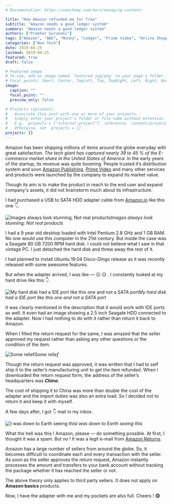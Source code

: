```yaml
---
# Documentation: https://wowchemy.com/docs/managing-content/

title: "How Amazon refunded me for free"
subtitle: "Amazon needs a good ledger system"
summary: "Amazon needs a good ledger system"
authors: ["Prakhar Gurunani"]
tags: ["Amazon", "AWS", "Money", "Ledger", "Prime Video", "Online Shopping", "Amazon Basics", "Hard Disk", "Amazon Returns"]
categories: ["Non-Tech"]
date: 2019-04-25
lastmod: 2019-04-25
featured: true
draft: false

# Featured image
# To use, add an image named `featured.jpg/png` to your page's folder.
# Focal points: Smart, Center, TopLeft, Top, TopRight, Left, Right, BottomLeft, Bottom, BottomRight.
image:
  caption: ""
  focal_point: ""
  preview_only: false

# Projects (optional).
#   Associate this post with one or more of your projects.
#   Simply enter your project's folder or file name without extension.
#   E.g. `projects = ["internal-project"]` references `content/project/deep-learning/index.md`.
#   Otherwise, set `projects = []`.
projects: []
---
```


Amazon has been shipping millions of items around the globe everyday with great satisfaction. *The tech giant has captured nearly 39 to 45 % of the E-commerce market share in the United States of America.* In the early years of the startup, its revenue was quite booming. People trusted it’s distribution system and soon [Amazon Publishing](https://amazonpublishing.amazon.com/), [Prime Video](https://www.primevideo.com/) and many other services and products were launched by the company to expand its market value.

Though its aim is to make the product in reach to the end user and expand company's assets, it did not brainstorm much about its infrastructure.

I had purchased a USB to SATA HDD adapter cable from [Amazon.in](http://amazon.in) like this one 👇.

![Images always look stunning; Not real products](https://cdn-images-1.medium.com/max/2000/1*dgHWSphnu6z5Dgz9z0nH5w.jpeg)*Images always look stunning; Not real products*

I had a 9 year old desktop loaded with Intel Pentium 2.8 GHz and 1 GB RAM. No one would use this computer in the 21st century. But inside the case was a Seagate 80 GB 7200 RPM hard disk. I could not believe what I saw in that vintage PC. I just detached the hard disk and threw away the rest of it.

I had planned to install Ubuntu 19.04 Disco-Dingo release as it was recently released with some awesome features.

But when the adapter arrived, I was like — 😐 😑 . I constantly looked at my hard drive like this 👇.

![My hard disk had a IDE port like this one and not a SATA port](https://cdn-images-1.medium.com/max/2600/1*6Ktie7q1Moc0B2irUcB6aA.jpeg)*My hard disk had a IDE port like this one and not a SATA port*

It was clearly mentioned in the description that it would work with IDE ports as well. It even had an image showing a 2.5 inch Seagate HDD connected to the adapter. Now I had nothing to do with it rather than return it back to Amazon.

When I filled the return request for the same, I was amazed that the seller approved my request rather than asking any other questions or the condition of the item.

![Some relief](https://cdn-images-1.medium.com/max/2046/1*6hlUy7kI4_JmSbr1J4SLWg.png)*Some relief*

Though the return request was approved, it was written that I had to self ship it to the seller’s manufacturing unit to get the item refunded. When I downloaded the return request form, the address of the seller’s headquarters was ***China.***

The cost of shipping it to China was more than double the cost of the adapter and the import duties was also an extra load. So I decided not to return it and keep it with myself.

A few days after, I got 👇 mail in my inbox.

![I was down to Earth seeing this](https://cdn-images-1.medium.com/max/2052/1*m3-9zxlxSOD3FoOwjyOKyQ.jpeg)*I was down to Earth seeing this*

What the hell was this ! Amazon, please — do something possible. At first, I thought it was a spam. But no ! It was a legit e-mail from [Amazon Returns](https://www.amazon.com/ap/signin?clientContext=133-4221984-5313108&openid.return_to=https%3A%2F%2Fwww.amazon.com%2Fspr%2Freturns&openid.identity=http%3A%2F%2Fspecs.openid.net%2Fauth%2F2.0%2Fidentifier_select&openid.assoc_handle=amzn_psr_desktop_us&openid.mode=checkid_setup&marketPlaceId=ATVPDKIKX0DER&openid.claimed_id=http%3A%2F%2Fspecs.openid.net%2Fauth%2F2.0%2Fidentifier_select&pageId=Amazon&openid.ns=http%3A%2F%2Fspecs.openid.net%2Fauth%2F2.0&openid.pape.max_auth_age=3600&siteState=clientContext%3D134-3558369-8820052%2CsourceUrl%3Dhttps%253A%252F%252Fwww.amazon.com%252Fspr%252Freturns%2Csignature%3DHTeGdZTIoeaGhj2Bvj2FoDPfdEPPzkAj3D).

Amazon has a large number of sellers from around the globe. So, it becomes difficult to coordinate each and every transaction with the seller. As soon as the seller approves the return request, Amazon instantly processes the amount and transfers to your bank account without tracking the package whether it has reached the seller or not.

The above theory only applies to third party sellers. It does not apply on **Amazon basics** products.

Now, I have the adapter with me and my pockets are also full. Cheers ! **😊**